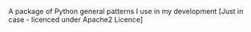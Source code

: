 A package of Python general patterns I use in my development [Just in case - licenced under Apache2 Licence]

